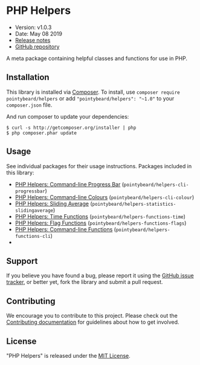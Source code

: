 # PHP Helpers

-   Version: v1.0.3
-   Date: May 08 2019
-   [Release notes](https://github.com/pointybeard/helpers/blob/master/CHANGELOG.md)
-   [GitHub repository](https://github.com/pointybeard/helpers)

A meta package containing helpful classes and functions for use in PHP.

## Installation

This library is installed via [Composer](http://getcomposer.org/). To install, use `composer require pointybeard/helpers` or add `"pointybeard/helpers": "~1.0"` to your `composer.json` file.

And run composer to update your dependencies:

    $ curl -s http://getcomposer.org/installer | php
    $ php composer.phar update

## Usage

See individual packages for their usage instructions. Packages included in this library:

-   [PHP Helpers: Command-line Progress Bar](https://github.com/pointybeard/helpers-cli-progressbar) (`pointybeard/helpers-cli-progressbar`)
-   [PHP Helpers: Command-line Colours](https://github.com/pointybeard/helpers-cli-colour) (`pointybeard/helpers-cli-colour`)
-   [PHP Helpers: Sliding Average](https://github.com/pointybeard/helpers-statistics-slidingaverage) (`pointybeard/helpers-statistics-slidingaverage`)
-   [PHP Helpers: Time Functions](https://github.com/pointybeard/helpers-functions-time) (`pointybeard/helpers-functions-time`)
-   [PHP Helpers: Flag Functions](https://github.com/pointybeard/helpers-functions-flags) (`pointybeard/helpers-functions-flags`)
-   [PHP Helpers: Command-line Functions](https://github.com/pointybeard/helpers-functions-cli) (`pointybeard/helpers-functions-cli`)
-
## Support

If you believe you have found a bug, please report it using the [GitHub issue tracker](https://github.com/pointybeard/helpers/issues),
or better yet, fork the library and submit a pull request.

## Contributing

We encourage you to contribute to this project. Please check out the [Contributing documentation](https://github.com/pointybeard/helpers/blob/master/CONTRIBUTING.md) for guidelines about how to get involved.

## License

"PHP Helpers" is released under the [MIT License](http://www.opensource.org/licenses/MIT).

